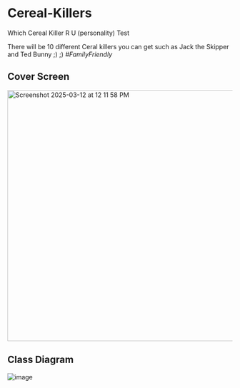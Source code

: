 # Cereal-Killers
Which Cereal Killer R U (personality) Test

There will be 10 different Ceral killers you can get such as Jack the Skipper and Ted Bunny ;) ;) *#FamilyFriendly*

## Cover Screen 
<img width="563" alt="Screenshot 2025-03-12 at 12 11 58 PM" src="https://github.com/user-attachments/assets/00f5a161-377a-4f47-966d-5b5eb0ea3836" />

## Class Diagram
![image](https://github.com/user-attachments/assets/13a24042-9d2a-442f-944c-aac971bd86b5)

